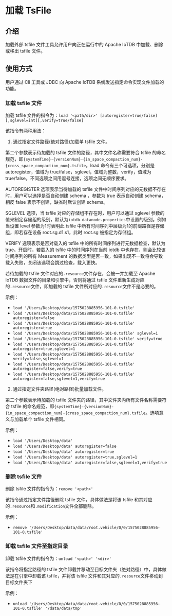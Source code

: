 <!--

    Licensed to the Apache Software Foundation (ASF) under one
    or more contributor license agreements.  See the NOTICE file
    distributed with this work for additional information
    regarding copyright ownership.  The ASF licenses this file
    to you under the Apache License, Version 2.0 (the
    "License"); you may not use this file except in compliance
    with the License.  You may obtain a copy of the License at
    
        http://www.apache.org/licenses/LICENSE-2.0
    
    Unless required by applicable law or agreed to in writing,
    software distributed under the License is distributed on an
    "AS IS" BASIS, WITHOUT WARRANTIES OR CONDITIONS OF ANY
    KIND, either express or implied.  See the License for the
    specific language governing permissions and limitations
    under the License.

-->

# 加载 TsFile

## 介绍
加载外部 tsfile 文件工具允许用户向正在运行中的 Apache IoTDB 中加载、删除或移出 tsfile 文件。

## 使用方式
用户通过 Cli 工具或 JDBC 向 Apache IoTDB 系统发送指定命令实现文件加载的功能。

### 加载 tsfile 文件

加载 tsfile 文件的指令为：`load '<path/dir>' [autoregister=true/false][,sglevel=int][,verify=true/false]`

该指令有两种用法：

1. 通过指定文件路径(绝对路径)加载单 tsfile 文件。

第二个参数表示待加载的 tsfile 文件的路径，其中文件名称需要符合 tsfile 的命名规范，即`{systemTime}-{versionNum}-{in_space_compaction_num}-{cross_space_compaction_num}.tsfile`。load 命令有三个可选项，分别是 autoregister，值域为 true/false，sglevel，值域为整数，verify，值域为 true/false。不同选项之间用逗号连接，选项之间无顺序要求。

AUTOREGISTER 选项表示当待加载的 tsfile 文件中时间序列对应的元数据不存在时，用户可以选择是否自动创建 schema ，参数为 true 表示自动创建 schema，相反 false 表示不创建，缺省时默认创建 schema。

SGLEVEL 选项，当 tsfile 对应的存储组不存在时，用户可以通过 sglevel 参数的值来制定存储组的级别，默认为`iotdb-datanode.properties`中设置的级别。例如当设置 level 参数为1时表明此 tsfile 中所有时间序列中层级为1的前缀路径是存储组，即若存在设备 root.sg.d1.s1，此时 root.sg 被指定为存储组。

VERIFY 选项表示是否对载入的 tsfile 中的所有时间序列进行元数据检查，默认为 true。开启时，若载入的 tsfile 中的时间序列在当前 iotdb 中也存在，则会比较该时间序列的所有 Measurement 的数据类型是否一致，如果出现不一致将会导致载入失败，关闭该选项会跳过检查，载入更快。

若待加载的 tsfile 文件对应的`.resource`文件存在，会被一并加载至 Apache IoTDB 数据文件的目录和引擎中，否则将通过 tsfile 文件重新生成对应的`.resource`文件，即加载的 tsfile 文件所对应的`.resource`文件不是必要的。

示例：

* `load '/Users/Desktop/data/1575028885956-101-0.tsfile'`
* `load '/Users/Desktop/data/1575028885956-101-0.tsfile' autoregister=false`
* `load '/Users/Desktop/data/1575028885956-101-0.tsfile' autoregister=true`
* `load '/Users/Desktop/data/1575028885956-101-0.tsfile' sglevel=1`
* `load '/Users/Desktop/data/1575028885956-101-0.tsfile' verify=true`
* `load '/Users/Desktop/data/1575028885956-101-0.tsfile' autoregister=true,sglevel=1`
* `load '/Users/Desktop/data/1575028885956-101-0.tsfile' verify=false,sglevel=1`
* `load '/Users/Desktop/data/1575028885956-101-0.tsfile' autoregister=false,verify=true`
* `load '/Users/Desktop/data/1575028885956-101-0.tsfile' autoregister=false,sglevel=1,verify=true`


2. 通过指定文件夹路径(绝对路径)批量加载文件。

第二个参数表示待加载的 tsfile 文件夹的路径，其中文件夹内所有文件名称需要符合 tsfile 的命名规范，即`{systemTime}-{versionNum}-{in_space_compaction_num}-{cross_space_compaction_num}.tsfile`。选项意义与加载单个 tsfile 文件相同。

示例：

* `load '/Users/Desktop/data'`
* `load '/Users/Desktop/data' autoregister=false`
* `load '/Users/Desktop/data' autoregister=true`
* `load '/Users/Desktop/data' autoregister=true,sglevel=1`
* `load '/Users/Desktop/data' autoregister=false,sglevel=1,verify=true`

### 删除 tsfile 文件

删除 tsfile 文件的指令为：`remove '<path>'`

该指令通过指定文件路径删除 tsfile 文件，具体做法是将该 tsfile 和其对应的`.resource`和`.modification`文件全部删除。

示例：

* `remove '/Users/Desktop/data/data/root.vehicle/0/0/1575028885956-101-0.tsfile'`

### 卸载 tsfile 文件至指定目录

卸载 tsfile 文件的指令为：`unload '<path>' '<dir>'`

该指令将指定路径的 tsfile 文件卸载并移动至目标文件夹（绝对路径）中，具体做法是在引擎中卸载该 tsfile，并将该 tsfile 文件和其对应的`.resource`文件移动到目标文件夹下

示例：

* `unload '/Users/Desktop/data/data/root.vehicle/0/0/1575028885956-101-0.tsfile' '/data/data/tmp'`

